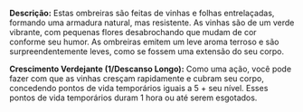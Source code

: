 **Descrição:** Estas ombreiras são feitas de vinhas e folhas entrelaçadas, formando uma armadura natural, mas resistente. As vinhas são de um verde vibrante, com pequenas flores desabrochando que mudam de cor conforme seu humor. As ombreiras emitem um leve aroma terroso e são surpreendentemente leves, como se fossem uma extensão do seu corpo.

**Crescimento Verdejante (1/Descanso Longo):** Como uma ação, você pode fazer com que as vinhas cresçam rapidamente e cubram seu corpo, concedendo pontos de vida temporários iguais a 5 + seu nível. Esses pontos de vida temporários duram 1 hora ou até serem esgotados.